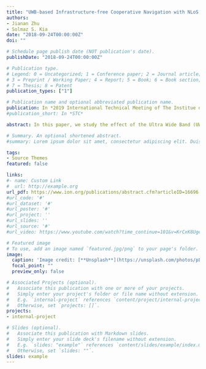 ```yaml
---
title: "UWB-based Infrastructure-free Cooperative Navigation with NLoS Ranging bias Compensation for Indoor Pedestrian Geolocation"
authors:
- Jianan Zhu
- Solmaz S. Kia
date: "2018-09-24T00:00:00Z"
doi: ""

# Schedule page publish date (NOT publication's date).
publishDate: "2018-09-24T00:00:00Z"

# Publication type.
# Legend: 0 = Uncategorized; 1 = Conference paper; 2 = Journal article;
# 3 = Preprint / Working Paper; 4 = Report; 5 = Book; 6 = Book section;
# 7 = Thesis; 8 = Patent
publication_types: ["1"]

# Publication name and optional abbreviated publication name.
publication: In *2019 International Technical Meeting of The Institue of Navigation (ION ITM)*
#publication_short: In *STC*

abstract: In this paper, we study the effect of the Ultra Wide Band (UWB) ranging sensor’s accuracy (both its standard deviation and bias) on a loosely coupled cooperative navigation augmentation for team of pedestrians under GNSS-denied environments. We develop methods to compensate for the UWB ranging bias in none-line-of-sight (NLoS) measurement environments. Our cooperative localization solution in algorithmic level offers a method that does not require any network-wide connectivity among the agents to maintain the consistency of the cooperative localization process. In operational level, we specialize this cooperative localization filter to correctly process the UWB ranging measurements by accurately characterizing the measurement error statistics and compensating for the bias in the measurements. The results contribute to development of a rapidly deployable infrastructure-free localization system to track firefighters inside of a structure such as a building.

# Summary. An optional shortened abstract.
#summary: Lorem ipsum dolor sit amet, consectetur adipiscing elit. Duis posuere tellus ac convallis placerat. Proin tincidunt magna sed ex sollicitudin condimentum.

tags:
- Source Themes
featured: false

links:
#- name: Custom Link
#  url: http://example.org
url_pdf: https://www.ion.org/publications/abstract.cfm?articleID=16696
#url_code: '#'
#url_dataset: '#'
#url_poster: '#'
#url_project: ''
#url_slides: ''
#url_source: '#'
#url_video: https://www.youtube.com/watch?time_continue=101&v=KrCxK8UgeRM&feature=emb_title

# Featured image
# To use, add an image named `featured.jpg/png` to your page's folder. 
image:
  caption: 'Image credit: [**Unsplash**](https://unsplash.com/photos/pLCdAaMFLTE)'
  focal_point: ""
  preview_only: false

# Associated Projects (optional).
#   Associate this publication with one or more of your projects.
#   Simply enter your project's folder or file name without extension.
#   E.g. `internal-project` references `content/project/internal-project/index.md`.
#   Otherwise, set `projects: []`.
projects:
- internal-project

# Slides (optional).
#   Associate this publication with Markdown slides.
#   Simply enter your slide deck's filename without extension.
#   E.g. `slides: "example"` references `content/slides/example/index.md`.
#   Otherwise, set `slides: ""`.
slides: example
---
```


<!-- {{% alert note %}}
Click the *Cite* button above to demo the feature to enable visitors to import publication metadata into their reference management software.
{{% /alert %}}

{{% alert note %}}
Click the *Slides* button above to demo Academic's Markdown slides feature.
{{% /alert %}}

Supplementary notes can be added here, including [code and math](https://sourcethemes.com/academic/docs/writing-markdown-latex/). -->
